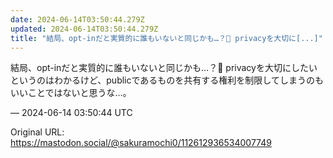 ```yaml
---
date: 2024-06-14T03:50:44.279Z
updated: 2024-06-14T03:50:44.279Z
title: "結局、opt-inだと実質的に誰もいないと同じかも…？🫥 privacyを大切に[...]"
---
```


<p>結局、opt-inだと実質的に誰もいないと同じかも…？🫥 privacyを大切にしたいというのはわかるけど、publicであるものを共有する権利を制限してしまうのもいいことではないと思うな…。</p>

&mdash; 2024-06-14 03:50:44 UTC

Original URL: https://mastodon.social/@sakuramochi0/112612936534007749
